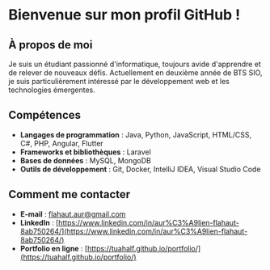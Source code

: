 # Bienvenue sur mon profil GitHub !

## À propos de moi
Je suis un étudiant passionné d'informatique, toujours avide d'apprendre et de relever de nouveaux défis. Actuellement en deuxième année de BTS SIO, je suis particulièrement intéressé par le développement web et les technologies émergentes.

## Compétences
- **Langages de programmation** : Java, Python, JavaScript, HTML/CSS, C#, PHP, Angular, Flutter
- **Frameworks et bibliothèques** : Laravel
- **Bases de données** : MySQL, MongoDB
- **Outils de développement** : Git, Docker, IntelliJ IDEA, Visual Studio Code

## Comment me contacter
- **E-mail** : [flahaut.aur@gmail.com](mailto:flahaut.aur@gmail.com)
- **LinkedIn** : [https://www.linkedin.com/in/aur%C3%A9lien-flahaut-8ab750264/](https://www.linkedin.com/in/aur%C3%A9lien-flahaut-8ab750264/)
- **Portfolio en ligne** : [https://tuahalf.github.io/portfolio/](https://tuahalf.github.io/portfolio/)
